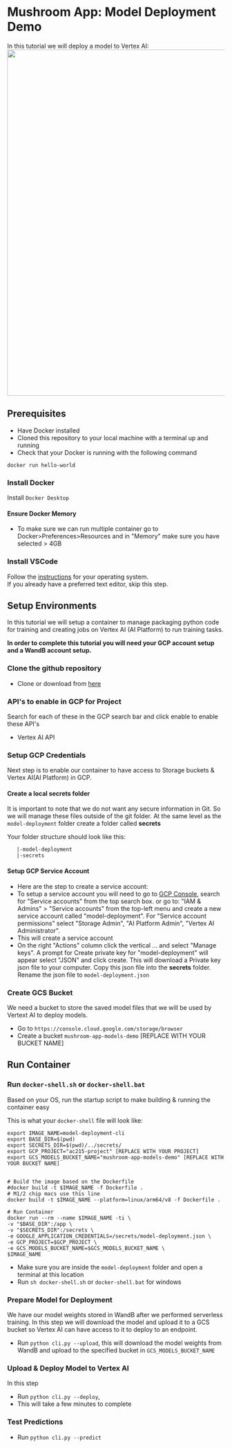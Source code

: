 # Mushroom App: Model Deployment Demo

In this tutorial we will deploy a model to Vertex AI:
<img src="images/serverless-training.png"  width="800">

## Prerequisites
* Have Docker installed
* Cloned this repository to your local machine with a terminal up and running
* Check that your Docker is running with the following command

`docker run hello-world`

### Install Docker 
Install `Docker Desktop`

#### Ensure Docker Memory
- To make sure we can run multiple container go to Docker>Preferences>Resources and in "Memory" make sure you have selected > 4GB

### Install VSCode  
Follow the [instructions](https://code.visualstudio.com/download) for your operating system.  
If you already have a preferred text editor, skip this step.  

## Setup Environments
In this tutorial we will setup a container to manage packaging python code for training and creating jobs on Vertex AI (AI Platform) to run training tasks.

**In order to complete this tutorial you will need your GCP account setup and a WandB account setup.**

### Clone the github repository
- Clone or download from [here](https://github.com/dlops-io/model-deployment)

### API's to enable in GCP for Project
Search for each of these in the GCP search bar and click enable to enable these API's
* Vertex AI API

### Setup GCP Credentials
Next step is to enable our container to have access to Storage buckets & Vertex AI(AI Platform) in  GCP. 

#### Create a local **secrets** folder

It is important to note that we do not want any secure information in Git. So we will manage these files outside of the git folder. At the same level as the `model-deployment` folder create a folder called **secrets**

Your folder structure should look like this:
```
   |-model-deployment
   |-secrets
```

#### Setup GCP Service Account
- Here are the step to create a service account:
- To setup a service account you will need to go to [GCP Console](https://console.cloud.google.com/home/dashboard), search for  "Service accounts" from the top search box. or go to: "IAM & Admins" > "Service accounts" from the top-left menu and create a new service account called "model-deployment". For "Service account permissions" select "Storage Admin", "AI Platform Admin", "Vertex AI Administrator".
- This will create a service account
- On the right "Actions" column click the vertical ... and select "Manage keys". A prompt for Create private key for "model-deployment" will appear select "JSON" and click create. This will download a Private key json file to your computer. Copy this json file into the **secrets** folder. Rename the json file to `model-deployment.json`

### Create GCS Bucket

We need a bucket to store the saved model files that we will be used by Vertext AI to deploy models.

- Go to `https://console.cloud.google.com/storage/browser`
- Create a bucket `mushroom-app-models-demo` [REPLACE WITH YOUR BUCKET NAME]

## Run Container

### Run `docker-shell.sh` or `docker-shell.bat`
Based on your OS, run the startup script to make building & running the container easy

This is what your `docker-shell` file will look like:
```
export IMAGE_NAME=model-deployment-cli
export BASE_DIR=$(pwd)
export SECRETS_DIR=$(pwd)/../secrets/
export GCP_PROJECT="ac215-project" [REPLACE WITH YOUR PROJECT]
export GCS_MODELS_BUCKET_NAME="mushroom-app-models-demo" [REPLACE WITH YOUR BUCKET NAME]


# Build the image based on the Dockerfile
#docker build -t $IMAGE_NAME -f Dockerfile .
# M1/2 chip macs use this line
docker build -t $IMAGE_NAME --platform=linux/arm64/v8 -f Dockerfile .

# Run Container
docker run --rm --name $IMAGE_NAME -ti \
-v "$BASE_DIR":/app \
-v "$SECRETS_DIR":/secrets \
-e GOOGLE_APPLICATION_CREDENTIALS=/secrets/model-deployment.json \
-e GCP_PROJECT=$GCP_PROJECT \
-e GCS_MODELS_BUCKET_NAME=$GCS_MODELS_BUCKET_NAME \
$IMAGE_NAME
```

- Make sure you are inside the `model-deployment` folder and open a terminal at this location
- Run `sh docker-shell.sh` or `docker-shell.bat` for windows

### Prepare Model for Deployment
We have our model weights stored in WandB after we performed serverless training. In this step we will download the model and upload it to a GCS bucket so Vertex AI can have access to it to deploy to an endpoint.

* Run `python cli.py --upload`, this will download the model weights from WandB and upload to the specified bucket in `GCS_MODELS_BUCKET_NAME`

### Upload & Deploy Model to Vertex AI
In this step

* Run `python cli.py --deploy`,
* This will take a few minutes to complete

### Test Predictions

* Run `python cli.py --predict`